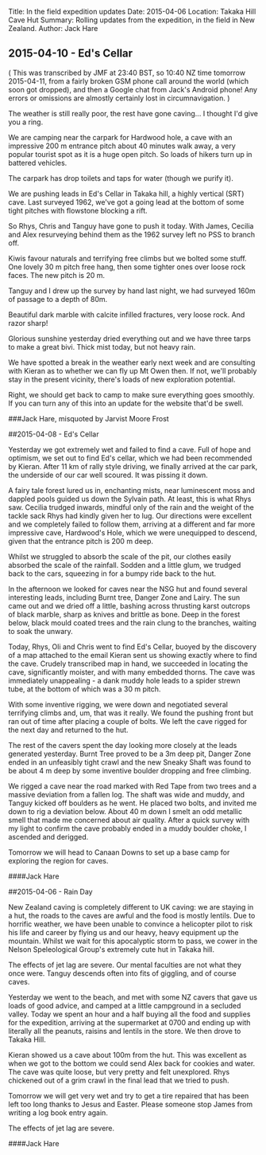 Title: In the field expedition updates
Date: 2015-04-06
Location: Takaka Hill Cave Hut
Summary: Rolling updates from the expedition, in the field in New Zealand.
Author: Jack Hare

## 2015-04-10 - Ed's Cellar 

( This was transcribed by JMF at 23:40 BST, so 10:40 NZ time tomorrow 2015-04-11, 
from a fairly broken GSM phone call around the
world (which soon got dropped), and then a Google chat from Jack's Android phone! 
Any errors or omissions are almostly certainly lost in circumnavigation. )

The weather is still really poor, the rest have gone caving... I thought I'd
give you a ring.

We are camping near the carpark for
Hardwood hole, a cave with an impressive 200 m entrance pitch about 40 minutes
walk away, a very popular tourist spot as it is a huge open pitch. So loads of
hikers turn up in battered vehicles.

The carpark has drop toilets and taps for water (though we purify it). 

We are pushing leads in Ed's Cellar in Takaka hill, a highly vertical (SRT)
cave.
Last surveyed 1962, we've got a going lead at the bottom of some tight pitches
with flowstone blocking a rift.

So Rhys, Chris and Tanguy have gone to push it today. 
With James, Cecilia and Alex resurveying behind them as the 1962 survey left no
PSS to branch off.

Kiwis favour naturals and terrifying free climbs but we bolted some stuff. One
lovely 30 m pitch free hang, then some tighter ones over loose rock faces. The
new pitch is 20 m.

Tanguy and I drew up the survey by hand last night, we had surveyed 160m of
passage to a depth of 80m.

Beautiful dark marble with calcite infilled fractures, very loose rock.
And razor sharp!

Glorious sunshine yesterday dried everything out and we have three tarps to
make a great bivi.
Thick mist today, but not heavy rain.

We have spotted a break in the weather early next week and are consulting with
Kieran as to whether we can fly up Mt Owen then. If not, we'll probably stay in
the present vicinity, there's loads of new exploration potential.

Right, we should get back to camp to make sure everything goes smoothly. If you
can turn any of this into an update for the website that'd be swell.

###Jack Hare, misquoted by Jarvist Moore Frost

##2015-04-08 - Ed's Cellar

Yesterday we got extremely wet and failed to find a cave. Full of hope and
optimism, we set out to find Ed's cellar, which we had been recommended by
Kieran. After 11 km of rally style driving, we finally arrived at the car park,
the underside of our car well scoured. It was pissing it down.

A fairy tale forest lured us in, enchanting mists, near luminescent moss and
dappled pools guided us down the Sylvain path. At least, this is what Rhys
saw. Cecilia trudged inwards, mindful only of the rain and the weight of the
tackle sack Rhys had kindly given her to lug. Our directions were excellent and
we completely failed to follow them, arriving at a different and far more
impressive cave, Hardwood's Hole, which we were unequipped to descend, given
that the entrance pitch is 200 m deep.

Whilst we struggled to absorb the scale of the pit, our clothes easily absorbed
the scale of the rainfall. Sodden and a little glum, we trudged back to the
cars, squeezing in for a bumpy ride back to the hut.

In the afternoon we looked for caves near the NSG hut and found several
interesting leads, including Burnt tree, Danger Zone and Lairy. The sun came
out and we dried off a little, bashing across thrusting karst outcrops of black
marble, sharp as knives and brittle as bone. Deep in the forest below, black
mould coated trees and the rain clung to the branches, waiting to soak the
unwary.

Today, Rhys, Oli and Chris went to find Ed's Cellar, buoyed by the discovery of
a map attached to the email Kieran sent us showing exactly where to find the
cave. Crudely transcribed map in hand, we succeeded in locating the cave,
significantly moister, and with many embedded thorns. The cave was immediately
unappealing - a dank muddy hole leads to a spider strewn tube, at the bottom of
which was a 30 m pitch.

With some inventive rigging, we were down and negotiated several terrifying
climbs and, um, that was it really. We found the pushing front but ran out of
time after placing a couple of bolts. We left the cave rigged for the next day
and returned to the hut.

The rest of the cavers spent the day looking more closely at the leads
generated yesterday. Burnt Tree proved to be a 3m deep pit, Danger Zone ended
in an unfeasibly tight crawl and the new Sneaky Shaft was found to be about
4 m deep by some inventive boulder dropping and free climbing.

We rigged a cave near the road marked with Red Tape from two trees and
a massive deviation from a fallen log. The shaft was wide and muddy, and Tanguy
kicked off boulders as he went. He placed two bolts, and invited me down to rig
a deviation below. About 40 m down I smelt an odd metallic smell that made me
concerned about air quality. After a quick survey with my light to confirm the
cave probably ended in a muddy boulder choke, I ascended and derigged.

Tomorrow we will head to Canaan Downs to set up a base camp for exploring the
region for caves.

####Jack Hare

##2015-04-06 - Rain Day

New Zealand caving is completely different to UK caving: we are staying in
a hut, the roads to the caves are awful and the food is mostly lentils. Due to
horrific weather, we have been unable to convince a helicopter pilot to risk
his life and career by flying us and our heavy, heavy equipment up the
mountain. Whilst we wait for this apocalyptic storm to pass, we cower in the
Nelson Speleological Group's extremely cute hut in Takaka hill.

The effects of jet lag are severe. Our mental faculties are not what they once
were. Tanguy descends often into fits of giggling, and of course caves.

Yesterday we went to the beach, and met with some NZ cavers that gave us loads
of good advice, and camped at a little campground in a secluded valley. Today
we spent an hour and a half buying all the food and supplies for the
expedition, arriving at the supermarket at 0700 and ending up with literally
all the peanuts, raisins and lentils in the store. We then drove to Takaka
Hill.

Kieran showed us a cave about 100m from the hut. This was excellent as when we
got to the bottom we could send Alex back for cookies and water. The cave was
quite loose, but very pretty and felt unexplored. Rhys chickened out of a grim
crawl in the final lead that we tried to push.

Tomorrow we will get very wet and try to get a tire repaired that has been left
too long thanks to Jesus and Easter. Please someone stop James from writing
a log book entry again.

The effects of jet lag are severe.

####Jack Hare

